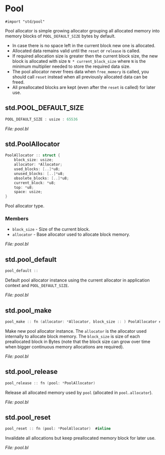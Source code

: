 # Pool

`#import "std/pool"`

Pool allocator is simple growing allocator grouping all allocated memory into memory blocks
of `POOL_DEFAULT_SIZE` bytes by default.

- In case there is no space left in the current block new one is allocated.
- Allocated data remains valid until the `reset` or `release` is called.
- If required allocation size is greater then the current block size, the new block is allocated
  with size `N * current_block_size` where `N` is the minimum multiplier needed to store the required
  data size.
- The pool allocator never frees data when `free_memory` is called, you should call `reset` instead
  when all previously allocated data can be freed.
- All preallocated blocks are kept (even after the `reset` is called) for later use.

## std.POOL_DEFAULT_SIZE

```c
POOL_DEFAULT_SIZE : usize : 65536
```



*File: pool.bl*


## std.PoolAllocator

```c
PoolAllocator :: struct {
    block_size: usize;
    allocator: *Allocator;
    used_blocks: [..]*u8;
    unused_blocks: [..]*u8;
    obsolete_blocks: [..]*u8;
    current_block: *u8;
    top: *u8;
    space: usize;
}
```

Pool allocator type.


### Members
* `block_size` - Size of the current block.
* `allocator` - Base allocator used to allocate block memory.


*File: pool.bl*


## std.pool_default

```c
pool_default :: 
```

Default pool allocator instance using the current allocator in application context and `POOL_DEFAULT_SIZE`.



*File: pool.bl*


## std.pool_make

```c
pool_make :: fn (allocator: *Allocator, block_size :: ) PoolAllocator #inline
```

Make new pool allocator instance. The `allocator` is the allocator used internally to allocate
block memory. The `block_size` is size of each preallocated block in Bytes (note that the block
size can grow over time when bigger continuous memory allocations are required).




*File: pool.bl*


## std.pool_release

```c
pool_release :: fn (pool: *PoolAllocator) 
```

Release all allocated memory used by `pool` (allocated in `pool.allocator`).



*File: pool.bl*


## std.pool_reset

```c
pool_reset :: fn (pool: *PoolAllocator)  #inline
```

Invalidate all allocations but keep preallocated memory block for later use.



*File: pool.bl*


